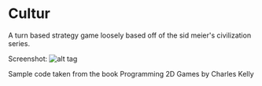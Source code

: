 Cultur
======

A turn based strategy game loosely based off of the sid meier's civilization series.

Screenshot:
![alt tag](https://raw.github.com/RickyMcMoeny/Cultur/culturscreenshotlions.png)

Sample code taken from the book Programming 2D Games by Charles Kelly

